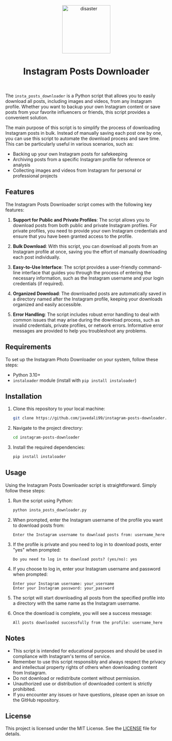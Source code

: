 <p align="center">
    <img src="https://github.com/javedali99/instagram-posts-downloader/assets/15319503/232a67f6-49fc-48e4-85ff-c8526d54256b" alt="disaster" width="150" height="150">
  </a>
  <h1 align="center">Instagram Posts Downloader</h1>
</p>

<br>


The `insta_posts_downloader` is a Python script that allows you to easily download all posts, including images and videos, from any Instagram profile. Whether you want to backup your own Instagram content or save posts from your favorite influencers or friends, this script provides a convenient solution.

The main purpose of this script is to simplify the process of downloading Instagram posts in bulk. Instead of manually saving each post one by one, you can use this script to automate the download process and save time. This can be particularly useful in various scenarios, such as:

- Backing up your own Instagram posts for safekeeping
- Archiving posts from a specific Instagram profile for reference or analysis
- Collecting images and videos from Instagram for personal or professional projects

## Features

The Instagram Posts Downloader script comes with the following key features:

1. **Support for Public and Private Profiles**: The script allows you to download posts from both public and private Instagram profiles. For private profiles, you need to provide your own Instagram credentials and ensure that you have been granted access to the profile.

2. **Bulk Download**: With this script, you can download all posts from an Instagram profile at once, saving you the effort of manually downloading each post individually.

3. **Easy-to-Use Interface**: The script provides a user-friendly command-line interface that guides you through the process of entering the necessary information, such as the Instagram username and your login credentials (if required).

4. **Organized Download**: The downloaded posts are automatically saved in a directory named after the Instagram profile, keeping your downloads organized and easily accessible.

5. **Error Handling**: The script includes robust error handling to deal with common issues that may arise during the download process, such as invalid credentials, private profiles, or network errors. Informative error messages are provided to help you troubleshoot any problems.


## Requirements

To set up the Instagram Photo Downloader on your system, follow these steps:

- Python 3.10+
- `instaloader` module (install with `pip install instaloader`)

## Installation

1. Clone this repository to your local machine:

   ```bash
   git clone https://github.com/javedali99/instagram-posts-downloader.git
   ```

2. Navigate to the project directory:

   ```bash
   cd instagram-posts-downloader
   ```

3. Install the required dependencies:

   ```bash
   pip install instaloader
   ```

## Usage

Using the Instagram Posts Downloader script is straightforward. Simply follow these steps:

1. Run the script using Python:

   ```bash
   python insta_posts_downloader.py
   ```

2. When prompted, enter the Instagram username of the profile you want to download posts from:

   ```
   Enter the Instagram username to download posts from: username_here
   ```

3. If the profile is private and you need to log in to download posts, enter "yes" when prompted:

   ```
   Do you need to log in to download posts? (yes/no): yes
   ```

4. If you choose to log in, enter your Instagram username and password when prompted:

   ```
   Enter your Instagram username: your_username
   Enter your Instagram password: your_password
   ```

5. The script will start downloading all posts from the specified profile into a directory with the same name as the Instagram username.

6. Once the download is complete, you will see a success message:

   ```
   All posts downloaded successfully from the profile: username_here
   ```

## Notes

- This script is intended for educational purposes and should be used in compliance with Instagram's terms of service.
- Remember to use this script responsibly and always respect the privacy and intellectual property rights of others when downloading content from Instagram.
- Do not download or redistribute content without permission.
- Unauthorized use or distribution of downloaded content is strictly prohibited.
- If you encounter any issues or have questions, please open an issue on the GitHub repository.


## License

This project is licensed under the MIT License. See the [LICENSE](LICENSE) file for details.

<!--
## Citations:
> Ali, J. (2024). Instagram posts downloader [Computer software]. GitHub. https://github.com/javedali99/instagram-posts-downloader
-->
